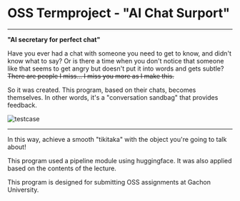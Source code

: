 # OSS Termproject - "AI Chat Surport"

___

**"AI secretary for perfect chat"**

Have you ever had a chat with someone you need to get to know, and didn't know what to say? Or is there a time when you don't notice that someone like that seems to get angry but doesn't put it into words and gets subtle? ~~There are people I miss... I miss you more as I make this.~~

So it was created. This program, based on their chats, becomes themselves. In other words, it's a "conversation sandbag" that provides feedback.

![testcase]("testCaseImg.png")

___

In this way, achieve a smooth "tikitaka" with the object you're going to talk about!

This program used a pipeline module using huggingface. It was also applied based on the contents of the lecture.

This program is designed for submitting OSS assignments at Gachon University.
